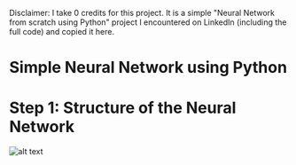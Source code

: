 Disclaimer: I take 0 credits for this project. It is a simple "Neural Network from scratch using Python" project I encountered on LinkedIn (including the full code) and copied it here.

# Simple Neural Network using Python
# Step 1: Structure of the Neural Network
![alt text](https://github.com/fabiogirones/simple-neural-network/blob/mail/NeuralNetwork.jpg.jpg?raw=true)
